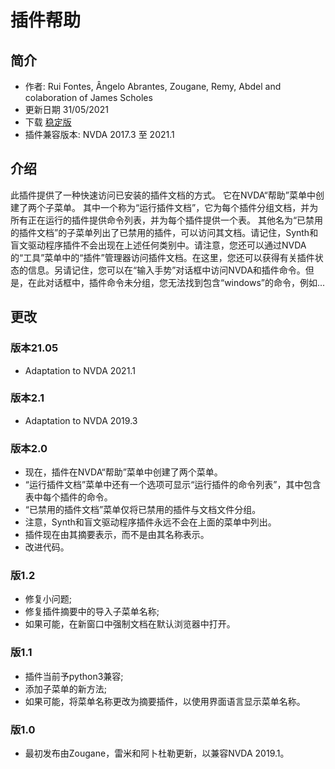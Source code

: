 # 插件帮助 #

## 简介 ##
* 作者: Rui Fontes, Ângelo Abrantes, Zougane, Remy, Abdel and colaboration of James Scholes
* 更新日期 31/05/2021
* 下载 [稳定版][1]
* 插件兼容版本: NVDA 2017.3 至 2021.1

## 介绍 ##
此插件提供了一种快速访问已安装的插件文档的方式。
它在NVDA“帮助”菜单中创建了两个子菜单。
其中一个称为“运行插件文档”，它为每个插件分组文档，并为所有正在运行的插件提供命令列表，并为每个插件提供一个表。
其他名为“已禁用的插件文档”的子菜单列出了已禁用的插件，可以访问其文档。请记住，Synth和盲文驱动程序插件不会出现在上述任何类别中。请注意，您还可以通过NVDA的“工具”菜单中的“插件”管理器访问插件文档。在这里，您还可以获得有关插件状态的信息。另请记住，您可以在“输入手势”对话框中访问NVDA和插件命令。但是，在此对话框中，插件命令未分组，您无法找到包含“windows”的命令，例如...

## 更改 ##

### 版本21.05 ###
* Adaptation to NVDA 2021.1

### 版本2.1 ###
* Adaptation to NVDA 2019.3

### 版本2.0 ###
* 现在，插件在NVDA“帮助”菜单中创建了两个菜单。
* “运行插件文档”菜单中还有一个选项可显示“运行插件的命令列表”，其中包含表中每个插件的命令。
* “已禁用的插件文档”菜单仅将已禁用的插件与文档文件分组。
* 注意，Synth和盲文驱动程序插件永远不会在上面的菜单中列出。
* 插件现在由其摘要表示，而不是由其名称表示。
* 改进代码。

### 版1.2 ###
* 修复小问题;
* 修复插件摘要中的导入子菜单名称;
* 如果可能，在新窗口中强制文档在默认浏览器中打开。

### 版1.1 ###
* 插件当前予python3兼容;
* 添加子菜单的新方法;
* 如果可能，将菜单名称更改为摘要插件，以使用界面语言显示菜单名称。

### 版1.0 ###
* 最初发布由Zougane，雷米和阿卜杜勒更新，以兼容NVDA 2019.1。

[1]: https://addons.nvda-project.org/files/get.php?file=addonshelp
